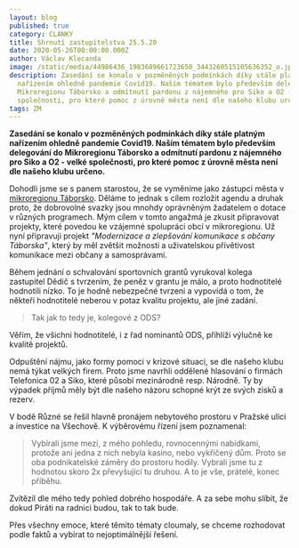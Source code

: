 ```yaml
---
layout: blog
published: true
category: CLANKY
title: Shrnutí zastupitelstva 25.5.20
date: 2020-05-26T00:00:00.000Z
author: Václav Klecanda
image: /static/media/44986436_1983689661723650_3443260515105636352_o.jpg
description: Zasedání se konalo v pozměněných podmínkách díky stále platným
  nařízením ohledně pandemie Covid19. Naším tématem bylo především delegování do
  Mikroregionu Táborsko a odmítnutí pardonu z nájemného pro Siko a O2 - velké
  společnosti, pro které pomoc z úrovně města není dle našeho klubu určeno.
tags: ZM
---
```

__Zasedání se konalo v pozměněných podmínkách díky stále platným nařízením ohledně pandemie Covid19. Naším tématem bylo především delegování do Mikroregionu Táborsko a odmítnutí pardonu z nájemného pro Siko a O2 - velké společnosti, pro které pomoc z úrovně města není dle našeho klubu určeno.__

Dohodli jsme se s panem starostou, že se vyměníme jako zástupci města v [mikroregionu Táborsko](https://www.mikroregiontaborsko.cz/). 
Děláme to jednak s cílem rozložit agendu a druhak proto, že dobrovolné svazky jsou mnohdy oprávněným žadatelem o dotace v různých programech. Mým cílem v tomto angažmá je zkusit připravovat projekty, které povedou ke vzájemné spolupráci obcí v mikroregionu.
Už nyní připravuji projekt _"Modernizace a zlepšování komunikace s občany Táborska"_, který by měl zvětšit možnosti a uživatelskou přívětivost komunikace mezi občany a samosprávami.

Během jednání o schvalování sportovních grantů vyrukoval kolega zastupitel Dědič s tvrzením, že peněz v grantu je málo, a proto hodnotitelé hodnotili nízko. 
To je hodně nebezpečné tvrzení a vypovídá o tom, že někteří hodnotitelé neberou v potaz kvalitu projektu, ale jiné zadání. 

> Tak jak to tedy je, kolegové z ODS?

Věřím, že všichni hodnotitelé, i z řad nominantů ODS, přihlíží výlučně ke kvalitě projektů.

Odpuštění nájmu, jako formy pomoci v krizové situaci, se dle našeho klubu nemá týkat velkých firem. Proto jsme navrhli oddělené hlasování o firmách Telefonica 02 a Siko, které působí mezinárodně resp. Národně. Ty by výpadek příjmů měly být dle našeho názoru schopné krýt ze svých zisků a rezerv.

V bodě Různé se řešil hlavně pronájem nebytového prostoru v Pražské ulici a investice na Všechově. K výběrovému řízení jsem poznamenal:

> Vybírali jsme mezi, z mého pohledu, rovnocennými nabídkami, protože ani jedna z nich nebyla kasino, nebo vykřičený dům. Proto se oba podnikatelské záměry do prostoru hodily. Vybrali jsme tu z hodnotou skoro 2x převyšující tu druhou. A to je vše, prátelé, konec příběhu.

Zvítězil dle mého tedy pohled dobrého hospodáře. A za sebe mohu slíbit, že dokud Piráti na radnici budou, tak to tak bude.

Přes všechny emoce, které těmito tématy cloumaly, se chceme rozhodovat podle faktů a vybírat to nejoptimálnější řešení.
